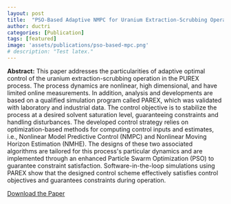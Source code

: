 ```yaml
---
layout: post
title:  "PSO-Based Adaptive NMPC for Uranium Extraction-Scrubbing Operation in Spent Nuclear Fuel Treatment Process"
author: ductri
categories: [Publication]
tags: [featured]
image: 'assets/publications/pso-based-mpc.png'
# description: "Test latex."
---
```


**Abstract:** This paper addresses the particularities of adaptive optimal control of the uranium extraction-scrubbing operation in the PUREX process. The process dynamics are nonlinear, high dimensional, and have limited online measurements. In addition, analysis and developments are based on a qualified simulation program called PAREX, which was validated with laboratory and industrial data. The control objective is to stabilize the process at a desired solvent saturation level, guaranteeing constraints and handling disturbances. The developed control strategy relies on optimization-based methods for computing control inputs and estimates, i.e., Nonlinear Model Predictive Control (NMPC) and Nonlinear Moving Horizon Estimation (NMHE). The designs of these two associated algorithms are tailored for this process's particular dynamics and are implemented through an enhanced Particle Swarm Optimization (PSO) to guarantee constraint satisfaction. Software-in-the-loop simulations using PAREX show that the designed control scheme effectively satisfies control objectives and guarantees constraints during operation.

[Download the Paper]({{site.baseurl}}/assets/publications/PSO-Based-Adaptive-NMPC-for-Uranium-Extraction-Scrubbing-Operation-in-Spent-Nuclear-Fuel-Treatment-Process.pdf)
